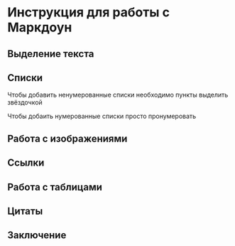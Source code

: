 # Инструкция для работы с Маркдоун  

## Выделение текста

## Списки

Чтобы добавить ненумерованные списки необходимо пункты выделить звёздочкой 

Чтобы добаить нумерованные списки просто пронумеровать


## Работа с изображениями

## Ссылки

## Работа с таблицами

## Цитаты

## Заключение